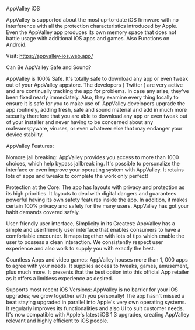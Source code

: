 AppValley iOS

AppValley is supported about the most up-to-date iOS firmware with no interference with all the protection characteristics introduced by Apple. Even the AppValley app produces its own memory space that does not battle usage with additional iOS apps and games. Also Functions on Android.

Visit: https://appvalley-ios.web.app/

Can Be AppValley Safe and Sound?

AppValley is 100% Safe. It's totally safe to download any app or even tweak out of your AppValley appstore. The developers ( Twitter ) are very active and are continually tracking the app for problems. In case any arise, they've been fixed nearly immediately. Also, they examine every thing locally to ensure it is safe for you to make use of. AppValley developers upgrade the app routinely, adding fresh, safe and sound material and add in much more security therefore that you are able to download any app or even tweak out of your installer and never having to be concerned about any malwarespyware, viruses, or even whatever else that may endanger your device stability.

AppValley Features:

Nomore jail breaking: AppValley provides you access to more than 1000 choices, which help bypass jailbreak ing. It's possible to personalize the interface or even improve your operating system with AppValley. It retains lots of apps and tweaks to complete the work only perfect!

Protection at the Core: The app has layouts with privacy and protection as its high priorities. It layouts to deal with digital dangers and guarantees powerful having its own safety features inside the app. In addition, it makes certain 100% privacy and safety for the many users. AppValley has got your habit demands covered safely.

User-friendly user interface, Simplicity in its Greatest: AppValley has a simple and userfriendly user interface that enables consumers to have a comfortable encounter. It maps together with lots of tips which enable the user to possess a clean interaction. We consistently respect user experience and also work to supply you with exactly the best.

Countless Apps and video games: AppValley houses more than 1, 000 apps to agree with your needs. It supplies access to tweaks, games, amusement, plus much more. It presents that the best option into this official App retailer as it offers a limitless experience as desired.

Supports most recent iOS Versions: AppValley is no barrier for your iOS upgrades; we grow together with you personally! The app hasn't missed a beat staying upgraded in parallel into Apple's very own operating systems. It regularly improves its functionalities and also UI to suit customer needs. It's now compatible with Apple's latest iOS 1 3 upgrades, creating AppValley relevant and highly efficient to iOS people.
